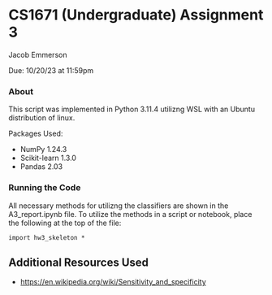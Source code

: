 # CS1671 (Undergraduate) Assignment 3
Jacob Emmerson

Due: 10/20/23 at 11:59pm

### About

This script was implemented in Python 3.11.4 utilizng WSL with an Ubuntu distribution of linux.

Packages Used:
- NumPy 1.24.3
- Scikit-learn 1.3.0
- Pandas 2.03

### Running the Code

All necessary methods for utilizng the classifiers are shown in the A3_report.ipynb file. To utilize the methods in a script or notebook, place the following at the top of the file:

    import hw3_skeleton *

## Additional Resources Used
- https://en.wikipedia.org/wiki/Sensitivity_and_specificity
